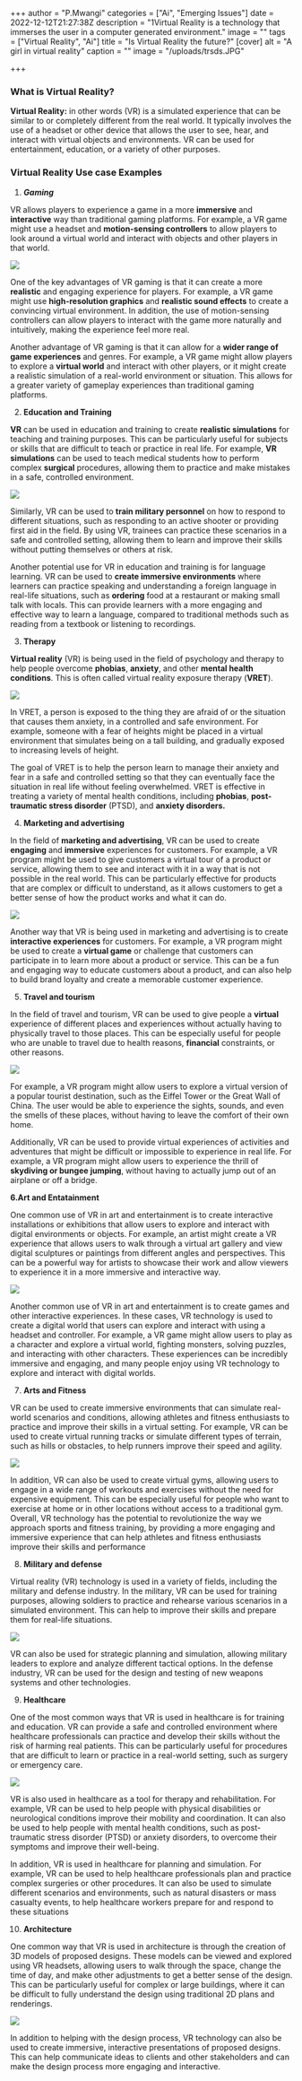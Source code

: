 +++
author = "P.Mwangi"
categories = ["Ai", "Emerging Issues"]
date = 2022-12-12T21:27:38Z
description = "1Virtual Reality is a technology that immerses the user in a computer generated environment."
image = ""
tags = ["Virtual Reality", "Ai"]
title = "Is Virtual Reality the future?"
[cover]
alt = "A girl in virtual reality"
caption = ""
image = "/uploads/trsds.JPG"

+++
### What is Virtual Reality?

**Virtual Reality:** in other words (VR) is a simulated experience that can be similar to or completely different from the real world. It typically involves the use of a headset or other device that allows the user to see, hear, and interact with virtual objects and environments. VR can be used for entertainment, education, or a variety of other purposes.

### Virtual Reality Use case Examples

1. **_Gaming_**

VR allows players to experience a game in a more **immersive** and **interactive** way than traditional gaming platforms. For example, a VR game might use a headset and **motion-sensing controllers** to allow players to look around a virtual world and interact with objects and other players in that world.

![](/uploads/gaming.JPG)

One of the key advantages of VR gaming is that it can create a more **realistic** and engaging experience for players. For example, a VR game might use **high-resolution graphics** and **realistic sound effects** to create a convincing virtual environment. In addition, the use of motion-sensing controllers can allow players to interact with the game more naturally and intuitively, making the experience feel more real.

Another advantage of VR gaming is that it can allow for a **wider range of game experiences** and genres. For example, a VR game might allow players to explore a **virtual world** and interact with other players, or it might create a realistic simulation of a real-world environment or situation. This allows for a greater variety of gameplay experiences than traditional gaming platforms.

2. **Education and Training**

**VR** can be used in education and training to create **realistic simulations** for teaching and training purposes. This can be particularly useful for subjects or skills that are difficult to teach or practice in real life. For example, **VR simulations** can be used to teach medical students how to perform complex **surgical** procedures, allowing them to practice and make mistakes in a safe, controlled environment.

![](/uploads/ed.JPG)

Similarly, VR can be used to **train military personnel** on how to respond to different situations, such as responding to an active shooter or providing first aid in the field. By using VR, trainees can practice these scenarios in a safe and controlled setting, allowing them to learn and improve their skills without putting themselves or others at risk.

Another potential use for VR in education and training is for language learning. VR can be used to **create immersive environments** where learners can practice speaking and understanding a foreign language in real-life situations, such as **ordering** food at a restaurant or making small talk with locals. This can provide learners with a more engaging and effective way to learn a language, compared to traditional methods such as reading from a textbook or listening to recordings.

3. **Therapy**

**Virtual reality** (VR) is being used in the field of psychology and therapy to help people overcome **phobias**, **anxiety**, and other **mental health conditions**. This is often called virtual reality exposure therapy (**VRET**).

![](/uploads/therapy.JPG)

In VRET, a person is exposed to the thing they are afraid of or the situation that causes them anxiety, in a controlled and safe environment. For example, someone with a fear of heights might be placed in a virtual environment that simulates being on a tall building, and gradually exposed to increasing levels of height.

The goal of VRET is to help the person learn to manage their anxiety and fear in a safe and controlled setting so that they can eventually face the situation in real life without feeling overwhelmed. VRET is effective in treating a variety of mental health conditions, including **phobias**, **post-traumatic stress disorder** (PTSD), and **anxiety disorders.**

4. **Marketing and advertising**

In the field of **marketing and advertising**, VR can be used to create **engaging** and **immersive** experiences for customers. For example, a VR program might be used to give customers a virtual tour of a product or service, allowing them to see and interact with it in a way that is not possible in the real world. This can be particularly effective for products that are complex or difficult to understand, as it allows customers to get a better sense of how the product works and what it can do.

![](/uploads/market.JPG)

Another way that VR is being used in marketing and advertising is to create **interactive experiences** for customers. For example, a VR program might be used to create a **virtual game** or challenge that customers can participate in to learn more about a product or service. This can be a fun and engaging way to educate customers about a product, and can also help to build brand loyalty and create a memorable customer experience.

5. **Travel and tourism**

In the field of travel and tourism, VR can be used to give people a **virtual** experience of different places and experiences without actually having to physically travel to those places. This can be especially useful for people who are unable to travel due to health reasons, **financial** constraints, or other reasons.

![](/uploads/travel.JPG)

For example, a VR program might allow users to explore a virtual version of a popular tourist destination, such as the Eiffel Tower or the Great Wall of China. The user would be able to experience the sights, sounds, and even the smells of these places, without having to leave the comfort of their own home.

Additionally, VR can be used to provide virtual experiences of activities and adventures that might be difficult or impossible to experience in real life. For example, a VR program might allow users to experience the thrill of **skydiving or bungee jumping**, without having to actually jump out of an airplane or off a bridge.

**6.Art and Entatainment**

One common use of VR in art and entertainment is to create interactive installations or exhibitions that allow users to explore and interact with digital environments or objects. For example, an artist might create a VR experience that allows users to walk through a virtual art gallery and view digital sculptures or paintings from different angles and perspectives. This can be a powerful way for artists to showcase their work and allow viewers to experience it in a more immersive and interactive way.

![](/uploads/art.JPG)

Another common use of VR in art and entertainment is to create games and other interactive experiences. In these cases, VR technology is used to create a digital world that users can explore and interact with using a headset and controller. For example, a VR game might allow users to play as a character and explore a virtual world, fighting monsters, solving puzzles, and interacting with other characters. These experiences can be incredibly immersive and engaging, and many people enjoy using VR technology to explore and interact with digital worlds.

7. **Arts and Fitness**

VR can be used to create immersive environments that can simulate real-world scenarios and conditions, allowing athletes and fitness enthusiasts to practice and improve their skills in a virtual setting. For example, VR can be used to create virtual running tracks or simulate different types of terrain, such as hills or obstacles, to help runners improve their speed and agility.

![](/uploads/sports.JPG)

 In addition, VR can also be used to create virtual gyms, allowing users to engage in a wide range of workouts and exercises without the need for expensive equipment. This can be especially useful for people who want to exercise at home or in other locations without access to a traditional gym. Overall, VR technology has the potential to revolutionize the way we approach sports and fitness training, by providing a more engaging and immersive experience that can help athletes and fitness enthusiasts improve their skills and performance

8. **Military and defense**

Virtual reality (VR) technology is used in a variety of fields, including the military and defense industry. In the military, VR can be used for training purposes, allowing soldiers to practice and rehearse various scenarios in a simulated environment. This can help to improve their skills and prepare them for real-life situations. 

![](/uploads/defense.JPG)

VR can also be used for strategic planning and simulation, allowing military leaders to explore and analyze different tactical options. In the defense industry, VR can be used for the design and testing of new weapons systems and other technologies.

9. **Healthcare**

One of the most common ways that VR is used in healthcare is for training and education. VR can provide a safe and controlled environment where healthcare professionals can practice and develop their skills without the risk of harming real patients. This can be particularly useful for procedures that are difficult to learn or practice in a real-world setting, such as surgery or emergency care.

![](/uploads/healthcare.JPG)

VR is also used in healthcare as a tool for therapy and rehabilitation. For example, VR can be used to help people with physical disabilities or neurological conditions improve their mobility and coordination. It can also be used to help people with mental health conditions, such as post-traumatic stress disorder (PTSD) or anxiety disorders, to overcome their symptoms and improve their well-being.

In addition, VR is used in healthcare for planning and simulation. For example, VR can be used to help healthcare professionals plan and practice complex surgeries or other procedures. It can also be used to simulate different scenarios and environments, such as natural disasters or mass casualty events, to help healthcare workers prepare for and respond to these situations

10. **Architecture**

One common way that VR is used in architecture is through the creation of 3D models of proposed designs. These models can be viewed and explored using VR headsets, allowing users to walk through the space, change the time of day, and make other adjustments to get a better sense of the design. This can be particularly useful for complex or large buildings, where it can be difficult to fully understand the design using traditional 2D plans and renderings.

![](/uploads/artchitect.JPG)

In addition to helping with the design process, VR technology can also be used to create immersive, interactive presentations of proposed designs. This can help communicate ideas to clients and other stakeholders and can make the design process more engaging and interactive.